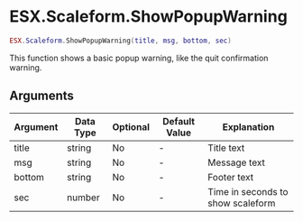 # ESX.Scaleform.ShowPopupWarning

```lua
ESX.Scaleform.ShowPopupWarning(title, msg, bottom, sec)
```

This function shows a basic popup warning, like the quit confirmation warning.

## Arguments

| Argument | Data Type | Optional | Default Value | Explanation                       |
|----------|-----------|----------|---------------|-----------------------------------|
| title    | string    | No       | -             | Title text                        |
| msg      | string    | No       | -             | Message text                      |
| bottom   | string    | No       | -             | Footer text                       |
| sec      | number    | No       | -             | Time in seconds to show scaleform |
